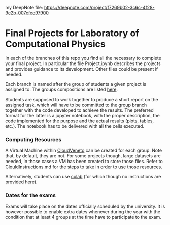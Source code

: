 my DeepNote file: https://deepnote.com/project/f7269b02-3c6c-4f28-9c2b-007cfee97900


# Final Projects for Laboratory of Computational Physics

In each of the branches of this repo you find all the necessary to complete your final project.
In particular the file Project.ipynb describes the projects and provides guidance to its development.
Other files could be present if needed.

Each branch is named after the group of students a given project is assigned to.
The groups compositions are listed [here](https://docs.google.com/spreadsheets/d/1UgRLj6IvLYC-3LQBT1lKkr1SPVbn4hbBdVuWV0Ky6nM/edit#gid=0).

Students are supposed to work together to produce a short report on the assigned task, which will have to be committed to the group branch together with the code developed to achieve the results. The preferred format for the latter is a jupyter notebook, with the proper description, the code implemented for the purpose and the actual results (plots, tables, etc.). The notebook has to be delivered with all the cells executed.

### Computing Resources

A Virtual Machine within [CloudVeneto](http://cloudveneto.it/) can be created for each group. Note that, by default, they are not. For some projects though, large datasets are needed, in those cases a VM has been created to store those files. Refer to ClouldInstructions.md for the steps to take in order to use those resources.

Alternatively, students can use [colab](https://colab.research.google.com/) (for which though no instructions are provided here).

### Dates for the exams

Exams will take place on the dates officially scheduled by the university. It is however possible to enable extra dates whenever during the year with the condition that at least 4 groups at the time have to participate to the exam.

